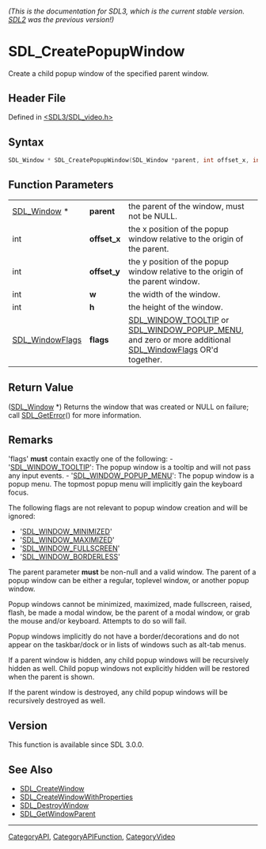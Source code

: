 ###### (This is the documentation for SDL3, which is the current stable version. [SDL2](https://wiki.libsdl.org/SDL2/) was the previous version!)
# SDL_CreatePopupWindow

Create a child popup window of the specified parent window.

## Header File

Defined in [<SDL3/SDL_video.h>](https://github.com/libsdl-org/SDL/blob/main/include/SDL3/SDL_video.h)

## Syntax

```c
SDL_Window * SDL_CreatePopupWindow(SDL_Window *parent, int offset_x, int offset_y, int w, int h, SDL_WindowFlags flags);
```

## Function Parameters

|                                    |              |                                                                                                                                                                           |
| ---------------------------------- | ------------ | ------------------------------------------------------------------------------------------------------------------------------------------------------------------------- |
| [SDL_Window](SDL_Window) *         | **parent**   | the parent of the window, must not be NULL.                                                                                                                               |
| int                                | **offset_x** | the x position of the popup window relative to the origin of the parent.                                                                                                  |
| int                                | **offset_y** | the y position of the popup window relative to the origin of the parent window.                                                                                           |
| int                                | **w**        | the width of the window.                                                                                                                                                  |
| int                                | **h**        | the height of the window.                                                                                                                                                 |
| [SDL_WindowFlags](SDL_WindowFlags) | **flags**    | [SDL_WINDOW_TOOLTIP](SDL_WINDOW_TOOLTIP) or [SDL_WINDOW_POPUP_MENU](SDL_WINDOW_POPUP_MENU), and zero or more additional [SDL_WindowFlags](SDL_WindowFlags) OR'd together. |

## Return Value

([SDL_Window](SDL_Window) *) Returns the window that was created or NULL on
failure; call [SDL_GetError](SDL_GetError)() for more information.

## Remarks

'flags' **must** contain exactly one of the following: -
'[SDL_WINDOW_TOOLTIP](SDL_WINDOW_TOOLTIP)': The popup window is a tooltip
and will not pass any input events. -
'[SDL_WINDOW_POPUP_MENU](SDL_WINDOW_POPUP_MENU)': The popup window is a
popup menu. The topmost popup menu will implicitly gain the keyboard focus.

The following flags are not relevant to popup window creation and will be
ignored:

- '[SDL_WINDOW_MINIMIZED](SDL_WINDOW_MINIMIZED)'
- '[SDL_WINDOW_MAXIMIZED](SDL_WINDOW_MAXIMIZED)'
- '[SDL_WINDOW_FULLSCREEN](SDL_WINDOW_FULLSCREEN)'
- '[SDL_WINDOW_BORDERLESS](SDL_WINDOW_BORDERLESS)'

The parent parameter **must** be non-null and a valid window. The parent of
a popup window can be either a regular, toplevel window, or another popup
window.

Popup windows cannot be minimized, maximized, made fullscreen, raised,
flash, be made a modal window, be the parent of a modal window, or grab the
mouse and/or keyboard. Attempts to do so will fail.

Popup windows implicitly do not have a border/decorations and do not appear
on the taskbar/dock or in lists of windows such as alt-tab menus.

If a parent window is hidden, any child popup windows will be recursively
hidden as well. Child popup windows not explicitly hidden will be restored
when the parent is shown.

If the parent window is destroyed, any child popup windows will be
recursively destroyed as well.

## Version

This function is available since SDL 3.0.0.

## See Also

- [SDL_CreateWindow](SDL_CreateWindow)
- [SDL_CreateWindowWithProperties](SDL_CreateWindowWithProperties)
- [SDL_DestroyWindow](SDL_DestroyWindow)
- [SDL_GetWindowParent](SDL_GetWindowParent)

----
[CategoryAPI](CategoryAPI), [CategoryAPIFunction](CategoryAPIFunction), [CategoryVideo](CategoryVideo)

